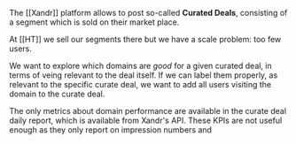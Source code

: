 The [[Xandr]] platform allows to post so-called __Curated Deals__, consisting of a segment which is sold on their market place.

At [[HT]] we sell our segments there but we have a scale problem: too few users.

We want to explore which domains are _good_ for a given curated deal, in terms of veing relevant to the deal itself. If we can label them properly, as relevant to the specific curate deal, we want to add all users visiting the domain to the curate deal.

The only metrics about domain performance are available in the curate deal daily report, which is available from Xandr's API. These KPIs are not useful enough as they only report on impression numbers and 